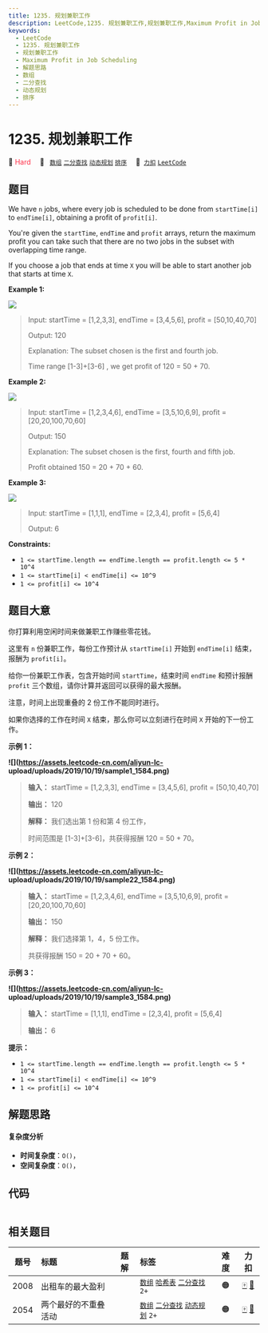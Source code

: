 ```yaml
---
title: 1235. 规划兼职工作
description: LeetCode,1235. 规划兼职工作,规划兼职工作,Maximum Profit in Job Scheduling,解题思路,数组,二分查找,动态规划,排序
keywords:
  - LeetCode
  - 1235. 规划兼职工作
  - 规划兼职工作
  - Maximum Profit in Job Scheduling
  - 解题思路
  - 数组
  - 二分查找
  - 动态规划
  - 排序
---
```


# 1235. 规划兼职工作

🔴 <font color=#ff334b>Hard</font>&emsp; 🔖&ensp; [`数组`](/tag/array.md) [`二分查找`](/tag/binary-search.md) [`动态规划`](/tag/dynamic-programming.md) [`排序`](/tag/sorting.md)&emsp; 🔗&ensp;[`力扣`](https://leetcode.cn/problems/maximum-profit-in-job-scheduling) [`LeetCode`](https://leetcode.com/problems/maximum-profit-in-job-scheduling)

## 题目

We have `n` jobs, where every job is scheduled to be done from `startTime[i]`
to `endTime[i]`, obtaining a profit of `profit[i]`.

You're given the `startTime`, `endTime` and `profit` arrays, return the
maximum profit you can take such that there are no two jobs in the subset with
overlapping time range.

If you choose a job that ends at time `X` you will be able to start another
job that starts at time `X`.



**Example 1:**

**![](https://assets.leetcode.com/uploads/2019/10/10/sample1_1584.png)**

> Input: startTime = [1,2,3,3], endTime = [3,4,5,6], profit = [50,10,40,70]
> 
> Output: 120
> 
> Explanation: The subset chosen is the first and fourth job. 
> 
> Time range [1-3]+[3-6] , we get profit of 120 = 50 + 70.

**Example 2:**

**![](https://assets.leetcode.com/uploads/2019/10/10/sample22_1584.png)**

> Input: startTime = [1,2,3,4,6], endTime = [3,5,10,6,9], profit = [20,20,100,70,60]
> 
> Output: 150
> 
> Explanation: The subset chosen is the first, fourth and fifth job. 
> 
> Profit obtained 150 = 20 + 70 + 60.

**Example 3:**

**![](https://assets.leetcode.com/uploads/2019/10/10/sample3_1584.png)**

> Input: startTime = [1,1,1], endTime = [2,3,4], profit = [5,6,4]
> 
> Output: 6

**Constraints:**

  * `1 <= startTime.length == endTime.length == profit.length <= 5 * 10^4`
  * `1 <= startTime[i] < endTime[i] <= 10^9`
  * `1 <= profit[i] <= 10^4`


## 题目大意

你打算利用空闲时间来做兼职工作赚些零花钱。

这里有 `n` 份兼职工作，每份工作预计从 `startTime[i]` 开始到 `endTime[i]` 结束，报酬为 `profit[i]`。

给你一份兼职工作表，包含开始时间 `startTime`，结束时间 `endTime` 和预计报酬 `profit`
三个数组，请你计算并返回可以获得的最大报酬。

注意，时间上出现重叠的 2 份工作不能同时进行。

如果你选择的工作在时间 `X` 结束，那么你可以立刻进行在时间 `X` 开始的下一份工作。



**示例 1：**

**![](https://assets.leetcode-cn.com/aliyun-lc-
upload/uploads/2019/10/19/sample1_1584.png)**

> 
> 
> 
> 
> 
> **输入：** startTime = [1,2,3,3], endTime = [3,4,5,6], profit = [50,10,40,70]
> 
> **输出：** 120
> 
> **解释：** 我们选出第 1 份和第 4 份工作， 
> 
> 时间范围是 [1-3]+[3-6]，共获得报酬 120 = 50 + 70。
> 
> 

**示例 2：**

**![](https://assets.leetcode-cn.com/aliyun-lc-
upload/uploads/2019/10/19/sample22_1584.png)**

> 
> 
> 
> 
> 
> **输入：** startTime = [1,2,3,4,6], endTime = [3,5,10,6,9], profit = [20,20,100,70,60]
> 
> **输出：** 150
> 
> **解释：** 我们选择第 1，4，5 份工作。 
> 
> 共获得报酬 150 = 20 + 70 + 60。
> 
> 

**示例 3：**

**![](https://assets.leetcode-cn.com/aliyun-lc-
upload/uploads/2019/10/19/sample3_1584.png)**

> 
> 
> 
> 
> 
> **输入：** startTime = [1,1,1], endTime = [2,3,4], profit = [5,6,4]
> 
> **输出：** 6
> 
> 



**提示：**

  * `1 <= startTime.length == endTime.length == profit.length <= 5 * 10^4`
  * `1 <= startTime[i] < endTime[i] <= 10^9`
  * `1 <= profit[i] <= 10^4`


## 解题思路

#### 复杂度分析

- **时间复杂度**：`O()`，
- **空间复杂度**：`O()`，

## 代码

```javascript

```

## 相关题目

<!-- prettier-ignore -->
| 题号 | 标题 | 题解 | 标签 | 难度 | 力扣 |
| :------: | :------ | :------: | :------ | :------: | :------: |
| 2008 | 出租车的最大盈利 |  |  [`数组`](/tag/array.md) [`哈希表`](/tag/hash-table.md) [`二分查找`](/tag/binary-search.md) `2+` | 🟠 | [🀄️](https://leetcode.cn/problems/maximum-earnings-from-taxi) [🔗](https://leetcode.com/problems/maximum-earnings-from-taxi) |
| 2054 | 两个最好的不重叠活动 |  |  [`数组`](/tag/array.md) [`二分查找`](/tag/binary-search.md) [`动态规划`](/tag/dynamic-programming.md) `2+` | 🟠 | [🀄️](https://leetcode.cn/problems/two-best-non-overlapping-events) [🔗](https://leetcode.com/problems/two-best-non-overlapping-events) |
